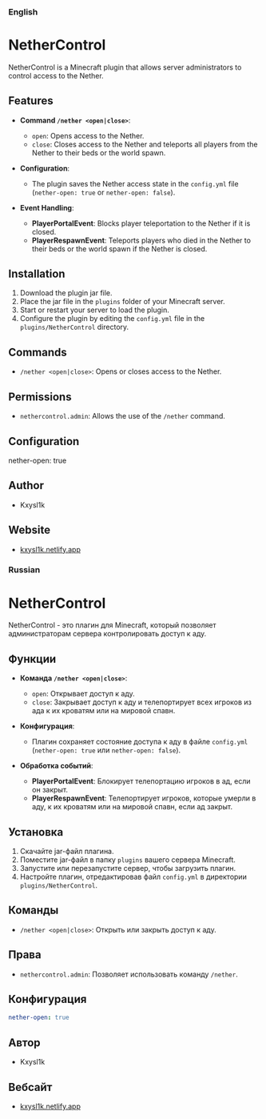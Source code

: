 ### English

# NetherControl

NetherControl is a Minecraft plugin that allows server administrators to control access to the Nether. 

## Features

- **Command `/nether <open|close>`**:
  - `open`: Opens access to the Nether.
  - `close`: Closes access to the Nether and teleports all players from the Nether to their beds or the world spawn.

- **Configuration**:
  - The plugin saves the Nether access state in the `config.yml` file (`nether-open: true` or `nether-open: false`).

- **Event Handling**:
  - **PlayerPortalEvent**: Blocks player teleportation to the Nether if it is closed.
  - **PlayerRespawnEvent**: Teleports players who died in the Nether to their beds or the world spawn if the Nether is closed.

## Installation

1. Download the plugin jar file.
2. Place the jar file in the `plugins` folder of your Minecraft server.
3. Start or restart your server to load the plugin.
4. Configure the plugin by editing the `config.yml` file in the `plugins/NetherControl` directory.

## Commands

- `/nether <open|close>`: Opens or closes access to the Nether.

## Permissions

- `nethercontrol.admin`: Allows the use of the `/nether` command.

## Configuration

nether-open: true

## Author

- Kxysl1k

## Website

- [kxysl1k.netlify.app](https://kxysl1k.netlify.app/)

### Russian

# NetherControl

NetherControl - это плагин для Minecraft, который позволяет администраторам сервера контролировать доступ к аду.

## Функции

- **Команда `/nether <open|close>`**:
  - `open`: Открывает доступ к аду.
  - `close`: Закрывает доступ к аду и телепортирует всех игроков из ада к их кроватям или на мировой спавн.

- **Конфигурация**:
  - Плагин сохраняет состояние доступа к аду в файле `config.yml` (`nether-open: true` или `nether-open: false`).

- **Обработка событий**:
  - **PlayerPortalEvent**: Блокирует телепортацию игроков в ад, если он закрыт.
  - **PlayerRespawnEvent**: Телепортирует игроков, которые умерли в аду, к их кроватям или на мировой спавн, если ад закрыт.

## Установка

1. Скачайте jar-файл плагина.
2. Поместите jar-файл в папку `plugins` вашего сервера Minecraft.
3. Запустите или перезапустите сервер, чтобы загрузить плагин.
4. Настройте плагин, отредактировав файл `config.yml` в директории `plugins/NetherControl`.

## Команды

- `/nether <open|close>`: Открыть или закрыть доступ к аду.

## Права

- `nethercontrol.admin`: Позволяет использовать команду `/nether`.

## Конфигурация

```yaml
nether-open: true
```

## Автор

- Kxysl1k

## Вебсайт

- [kxysl1k.netlify.app](https://kxysl1k.netlify.app/)